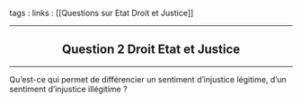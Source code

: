 tags : 
links : [[Questions sur Etat Droit et Justice]]

****

<h2 style="text-align: center;"> Question 2 Droit Etat et Justice </h2>

****

Qu’est-ce qui permet de différencier un sentiment d’injustice légitime, d’un sentiment d’injustice illégitime ?